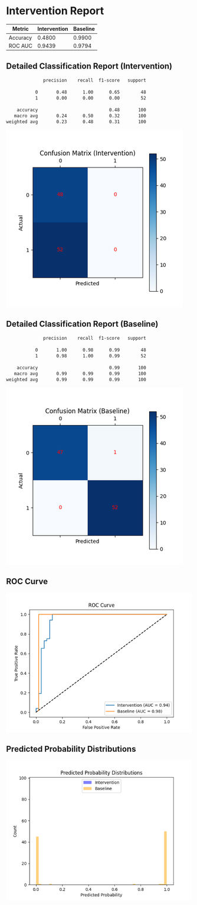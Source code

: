 
# Intervention Report

| Metric           | Intervention | Baseline |
|------------------|--------------|----------|
| Accuracy         | 0.4800     | 0.9900   |
| ROC AUC          | 0.9439     | 0.9794   |

## Detailed Classification Report (Intervention)

```
              precision    recall  f1-score   support

           0       0.48      1.00      0.65        48
           1       0.00      0.00      0.00        52

    accuracy                           0.48       100
   macro avg       0.24      0.50      0.32       100
weighted avg       0.23      0.48      0.31       100

```
![Confusion Matrix (Intervention)](/intervention_reports/f7030_m1.0_a100.0/confusion_matrix_intervention.png)

## Detailed Classification Report (Baseline)

```
              precision    recall  f1-score   support

           0       1.00      0.98      0.99        48
           1       0.98      1.00      0.99        52

    accuracy                           0.99       100
   macro avg       0.99      0.99      0.99       100
weighted avg       0.99      0.99      0.99       100

```
![Confusion Matrix (Baseline)](/intervention_reports/f7030_m1.0_a100.0/confusion_matrix_baseline.png)

## ROC Curve

![ROC Curve](/intervention_reports/f7030_m1.0_a100.0/roc_curve.png)

## Predicted Probability Distributions

![Probability Distributions](/intervention_reports/f7030_m1.0_a100.0/probability_distributions.png)
